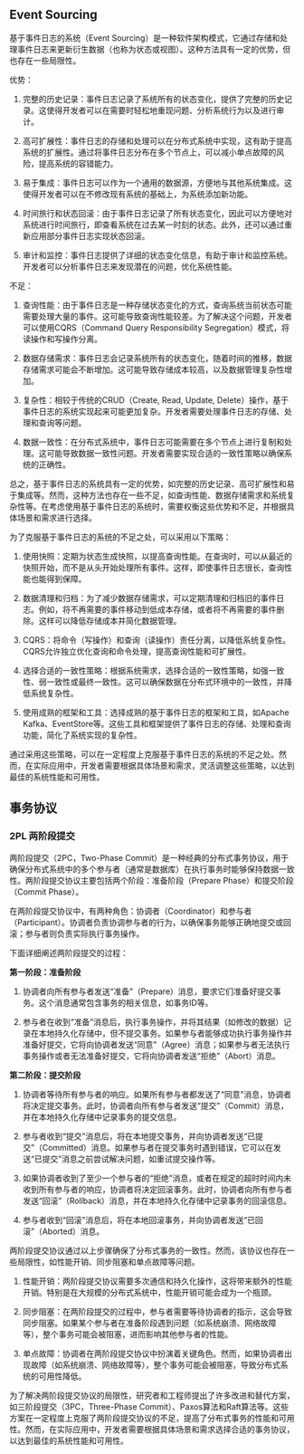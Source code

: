 ## Event Sourcing
基于事件日志的系统（Event Sourcing）是一种软件架构模式，它通过存储和处理事件日志来更新衍生数据（也称为状态或视图）。这种方法具有一定的优势，但也存在一些局限性。

优势：

1.  完整的历史记录：事件日志记录了系统所有的状态变化，提供了完整的历史记录。这使得开发者可以在需要时轻松地重现问题、分析系统行为以及进行审计。
    
2.  高可扩展性：事件日志的存储和处理可以在分布式系统中实现，这有助于提高系统的扩展性。通过将事件日志分布在多个节点上，可以减小单点故障的风险，提高系统的容错能力。
    
3.  易于集成：事件日志可以作为一个通用的数据源，方便地与其他系统集成。这使得开发者可以在不修改现有系统的基础上，为系统添加新功能。
    
4.  时间旅行和状态回滚：由于事件日志记录了所有状态变化，因此可以方便地对系统进行时间旅行，即查看系统在过去某一时刻的状态。此外，还可以通过重新应用部分事件日志实现状态回滚。
    
5.  审计和监控：事件日志提供了详细的状态变化信息，有助于审计和监控系统。开发者可以分析事件日志来发现潜在的问题，优化系统性能。
    

不足：

1.  查询性能：由于事件日志是一种存储状态变化的方式，查询系统当前状态可能需要处理大量的事件。这可能导致查询性能较差。为了解决这个问题，开发者可以使用CQRS（Command Query Responsibility Segregation）模式，将读操作和写操作分离。
    
2.  数据存储需求：事件日志会记录系统所有的状态变化，随着时间的推移，数据存储需求可能会不断增加。这可能导致存储成本较高，以及数据管理复杂性增加。
    
3.  复杂性：相较于传统的CRUD（Create, Read, Update, Delete）操作，基于事件日志的系统实现起来可能更加复杂。开发者需要处理事件日志的存储、处理和查询等问题。
    
4.  数据一致性：在分布式系统中，事件日志可能需要在多个节点上进行复制和处理。这可能导致数据一致性问题。开发者需要实现合适的一致性策略以确保系统的正确性。
    

总之，基于事件日志的系统具有一定的优势，如完整的历史记录、高可扩展性和易于集成等。然而，这种方法也存在一些不足，如查询性能、数据存储需求和系统复杂性等。在考虑使用基于事件日志的系统时，需要权衡这些优势和不足，并根据具体场景和需求进行选择。

为了克服基于事件日志的系统的不足之处，可以采用以下策略：

1.  使用快照：定期为状态生成快照，以提高查询性能。在查询时，可以从最近的快照开始，而不是从头开始处理所有事件。这样，即使事件日志很长，查询性能也能得到保障。
    
2.  数据清理和归档：为了减少数据存储需求，可以定期清理和归档旧的事件日志。例如，将不再需要的事件移动到低成本存储，或者将不再需要的事件删除。这样可以降低存储成本并简化数据管理。
    
3.  CQRS：将命令（写操作）和查询（读操作）责任分离，以降低系统复杂性。CQRS允许独立优化查询和命令处理，提高查询性能和可扩展性。
    
4.  选择合适的一致性策略：根据系统需求，选择合适的一致性策略，如强一致性、弱一致性或最终一致性。这可以确保数据在分布式环境中的一致性，并降低系统复杂性。
    
5.  使用成熟的框架和工具：选择成熟的基于事件日志的框架和工具，如Apache Kafka、EventStore等。这些工具和框架提供了事件日志的存储、处理和查询功能，简化了系统实现的复杂性。
    

通过采用这些策略，可以在一定程度上克服基于事件日志的系统的不足之处。然而，在实际应用中，开发者需要根据具体场景和需求，灵活调整这些策略，以达到最佳的系统性能和可用性。

## 事务协议

### 2PL 两阶段提交

两阶段提交（2PC，Two-Phase Commit）是一种经典的分布式事务协议，用于确保分布式系统中的多个参与者（通常是数据库）在执行事务时能够保持数据一致性。两阶段提交协议主要包括两个阶段：准备阶段（Prepare Phase）和提交阶段（Commit Phase）。

在两阶段提交协议中，有两种角色：协调者（Coordinator）和参与者（Participant）。协调者负责协调参与者的行为，以确保事务能够正确地提交或回滚；参与者则负责实际执行事务操作。

下面详细阐述两阶段提交的过程：

**第一阶段：准备阶段**

1.  协调者向所有参与者发送“准备”（Prepare）消息，要求它们准备好提交事务。这个消息通常包含事务的相关信息，如事务ID等。
    
2.  参与者在收到“准备”消息后，执行事务操作，并将其结果（如修改的数据）记录在本地持久化存储中，但不提交事务。如果参与者能够成功执行事务操作并准备好提交，它将向协调者发送“同意”（Agree）消息；如果参与者无法执行事务操作或者无法准备好提交，它将向协调者发送“拒绝”（Abort）消息。
    

**第二阶段：提交阶段**

1.  协调者等待所有参与者的响应。如果所有参与者都发送了“同意”消息，协调者将决定提交事务。此时，协调者向所有参与者发送“提交”（Commit）消息，并在本地持久化存储中记录事务的提交信息。
    
2.  参与者收到“提交”消息后，将在本地提交事务，并向协调者发送“已提交”（Committed）消息。如果参与者在提交事务时遇到错误，它可以在发送“已提交”消息之前尝试解决问题，如重试提交操作等。
    
3.  如果协调者收到了至少一个参与者的“拒绝”消息，或者在规定的超时时间内未收到所有参与者的响应，协调者将决定回滚事务。此时，协调者向所有参与者发送“回滚”（Rollback）消息，并在本地持久化存储中记录事务的回滚信息。
    
4.  参与者收到“回滚”消息后，将在本地回滚事务，并向协调者发送“已回滚”（Aborted）消息。
    

两阶段提交协议通过以上步骤确保了分布式事务的一致性。然而，该协议也存在一些局限性，如性能开销、同步阻塞和单点故障等问题。

1.  性能开销：两阶段提交协议需要多次通信和持久化操作，这将带来额外的性能开销。特别是在大规模的分布式系统中，性能开销可能会成为一个瓶颈。
    
2.  同步阻塞：在两阶段提交的过程中，参与者需要等待协调者的指示，这会导致同步阻塞。如果某个参与者在准备阶段遇到问题（如系统崩溃、网络故障等），整个事务可能会被阻塞，进而影响其他参与者的性能。
    
3.  单点故障：协调者在两阶段提交协议中扮演着关键角色。然而，如果协调者出现故障（如系统崩溃、网络故障等），整个事务可能会被阻塞，导致分布式系统的可用性降低。
    

为了解决两阶段提交协议的局限性，研究者和工程师提出了许多改进和替代方案，如三阶段提交（3PC，Three-Phase Commit）、Paxos算法和Raft算法等。这些方案在一定程度上克服了两阶段提交协议的不足，提高了分布式事务的性能和可用性。然而，在实际应用中，开发者需要根据具体场景和需求选择合适的事务协议，以达到最佳的系统性能和可用性。